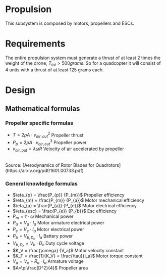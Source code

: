 
# Propulsion

This subsystem is composed by motors, propellers and ESCs.

# Requirements

The entire propulsion system must generate a thrust of at least 2 times the weight of the drone, $T_{tot} > 500 grams$. So for a quadcopter it will consist of 4 units with a thrust of at least 125 grams each.

# Design

## Mathematical formulas

### Propeller specific formulas

- $T= 2 \rho A \cdot v_{air,out}^2$ Propeller thrust
- $P_p= 2 \rho A \cdot v_{air,out}^3$ Propeller power
- $v_{air,out} = \lambda \omega R$ Velocity of air  accelerated by propeller
<br>
Source: [Aerodynamics of Rotor Blades for Quadrotors](https://arxiv.org/pdf/1601.00733.pdf)

### General knowledge formulas

- $\eta_{p} = \frac{P_{p}} {P_{m}}$ Propeller efficiency
-  $\eta_{m} = \frac{P_{m}} {P_{a}}$ Motor mechanical efficiency
- $\eta_{a} = \frac{P_{a}} {P_{e}}$ Motor electrical efficiency
-  $\eta_{esc} = \frac{P_{e}} {P_{b}}$ Esc efficiency
- $P_{m} = \tau \cdot \omega$ Mechanical power
- $P_{a} = V_a \cdot I_a$ Motor armature electrical power
- $P_{e} = V_{e} \cdot I_a$ Motor electrical power
- $P_{b} = V_{b,D_c} \cdot I_a$ Battery power
- $V_{b,D_c}=V_b \cdot D_c$ Duty cycle voltage
- $K_V = \frac{\omega} {V_a}$ Motor velocity constant
- $K_T = \frac{1}{K_V} = \frac{\tau}{I_a}$ Motor torque constant
- $V_a = V_e - R_a\cdot I_a$ Armature voltage
- $A=\pi\frac{D^2}{4}$ Propeller area